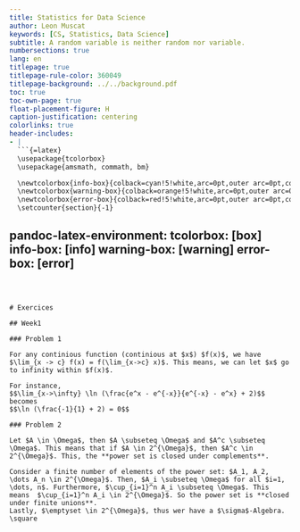 ```yaml
---
title: Statistics for Data Science
author: Leon Muscat
keywords: [CS, Statistics, Data Science]
subtitle: A random variable is neither random nor variable.
numbersections: true
lang: en
titlepage: true
titlepage-rule-color: 360049
titlepage-background: ../../background.pdf
toc: true
toc-own-page: true
float-placement-figure: H
caption-justification: centering
colorlinks: true
header-includes:
- |
  ```{=latex}
  \usepackage{tcolorbox}
  \usepackage{amsmath, commath, bm}

  \newtcolorbox{info-box}{colback=cyan!5!white,arc=0pt,outer arc=0pt,colframe=cyan!60!black}
  \newtcolorbox{warning-box}{colback=orange!5!white,arc=0pt,outer arc=0pt,colframe=orange!80!black}
  \newtcolorbox{error-box}{colback=red!5!white,arc=0pt,outer arc=0pt,colframe=red!75!black}
  \setcounter{section}{-1}
  ```
pandoc-latex-environment:
tcolorbox: [box]
info-box: [info]
warning-box: [warning]
error-box: [error]
---
```



# Exercices

## Week1

### Problem 1

For any continious function (continious at $x$) $f(x)$, we have $\lim_{x -> c} f(x) = f(\lim_{x->c} x)$. This means, we can let $x$ go to infinity within $f(x)$.

For instance,
$$\lim_{x->\infty} \ln (\frac{e^x - e^{-x}}{e^{-x} - e^x} + 2)$$
becomes
$$\ln (\frac{-1}{1} + 2) = 0$$

### Problem 2

Let $A \in \Omega$, then $A \subseteq \Omega$ and $A^c \subseteq \Omega$. This means that if $A \in 2^{\Omega}$, then $A^c \in 2^{\Omega}$. This, the **power set is closed under complements**.

Consider a finite number of elements of the power set: $A_1, A_2, \dots A_n \in 2^{\Omega}$. Then, $A_i \subseteq \Omega$ for all $i=1, \dots, n$. Furthermore, $\cup_{i=1}^n A_i \subseteq \Omega$. This means  $\cup_{i=1}^n A_i \in 2^{\Omega}$. So the power set is **closed under finite unions**.
Lastly, $\emptyset \in 2^{\Omega}$, thus wer have a $\sigma$-Algebra. \square 
